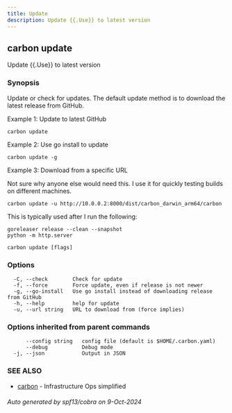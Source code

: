 ```yaml
---
title: Update
description: Update {{.Use}} to latest version
---
```


## carbon update

Update {{.Use}} to latest version

### Synopsis

Update or check for updates.
The default update method is to download the latest release from GitHub.

Example 1: Update to latest GitHub

	carbon update

Example 2: Use go install to update

	carbon update -g


Example 3: Download from a specific URL

Not sure why anyone else would need this. I use it for quickly testing builds
on different machines.

	carbon update -u http://10.0.0.2:8000/dist/carbon_darwin_arm64/carbon

This is typically used after I run the following:

	goreleaser release --clean --snapshot
	python -m http.server



```
carbon update [flags]
```

### Options

```
  -C, --check        Check for update
  -f, --force        Force update, even if release is not newer
  -g, --go-install   Use go install instead of downloading release from GitHub
  -h, --help         help for update
  -u, --url string   URL to download from (force implies)
```

### Options inherited from parent commands

```
      --config string   config file (default is $HOME/.carbon.yaml)
      --debug           Debug mode
  -j, --json            Output in JSON
```

### SEE ALSO

* [carbon](carbon.md)	 - Infrastructure Ops simplified

###### Auto generated by spf13/cobra on 9-Oct-2024
